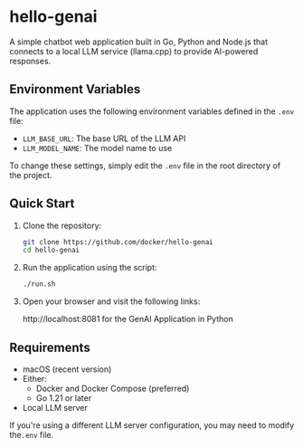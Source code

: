 # hello-genai

A simple chatbot web application built in Go, Python and Node.js that connects to a local LLM service (llama.cpp) to provide AI-powered responses.

## Environment Variables

The application uses the following environment variables defined in the `.env` file:

- `LLM_BASE_URL`: The base URL of the LLM API
- `LLM_MODEL_NAME`: The model name to use

To change these settings, simply edit the `.env` file in the root directory of the project.

## Quick Start

1. Clone the repository:
   ```bash
   git clone https://github.com/docker/hello-genai
   cd hello-genai
   ```

2. Run the application using the script:
   ```bash
   ./run.sh
   ```

3. Open your browser and visit the following links:


   http://localhost:8081 for the GenAI Application in Python


## Requirements

- macOS (recent version)
- Either:
  - Docker and Docker Compose (preferred)
  - Go 1.21 or later
- Local LLM server

If you're using a different LLM server configuration, you may need to modify the`.env` file.
